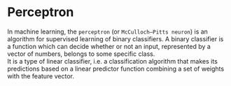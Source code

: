 # Perceptron
In machine learning, the `perceptron` (or `McCulloch–Pitts neuron`) is an algorithm for supervised learning of binary classifiers. A binary classifier is a function which can decide whether or not an input, represented by a vector of numbers, belongs to some specific class.  
It is a type of linear classifier, i.e. a classification algorithm that makes its predictions based on a linear predictor function combining a set of weights with the feature vector.